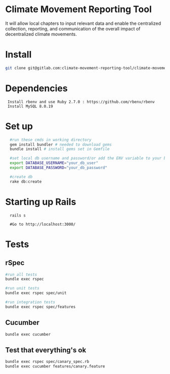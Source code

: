 # Climate Movement Reporting Tool

It will allow local chapters to input relevant data and enable the centralized collection, reporting, and communication of the overall impact of decentralized climate movements.

# Install

```bash
git clone git@gitlab.com:climate-movement-reporting-tool/climate-movement-reporting-tool.git
```
# Dependencies
 ```
  Install rbenv and use Ruby 2.7.0 : https://github.com/rbenv/rbenv
  Install MySQL 8.0.19
 ```
# Set up

```bash
  #run these cmds in working directory
  gem install bundler # needed to download gems
  bundle install # install gems set in Gemfile

  #set local db username and password/or add the ENV variable to your bash/zsh file
  export DATABASE_USERNAME="your_db_user"
  export DATABASE_PASSWORD="your_db_password"

  #create db
  rake db:create
```
# Starting up Rails

```
  rails s

  #Go to http://localhost:3000/
```

# Tests

## rSpec

```.bash
#run all tests
bundle exec rspec

#run unit tests
bundle exec rspec spec/unit

#run integration tests
bundle exec rspec spec/features
```

## Cucumber

```.bash
bundle exec cucumber
```

## Test that everything's ok

```bash
bundle exec rspec spec/canary_spec.rb
bundle exec cucumber features/canary.feature
```
